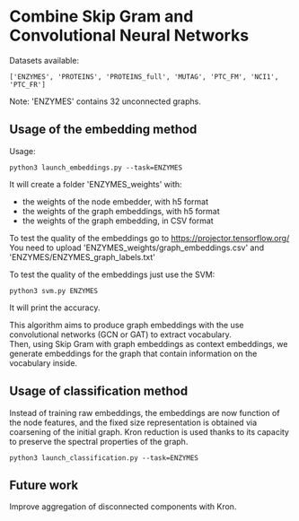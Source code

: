 # Combine Skip Gram and Convolutional Neural Networks

Datasets available:

```
['ENZYMES', 'PROTEINS', 'PROTEINS_full', 'MUTAG', 'PTC_FM', 'NCI1', 'PTC_FR']
```

Note: 'ENZYMES' contains 32 unconnected graphs.

## Usage of the embedding method

Usage:

```
python3 launch_embeddings.py --task=ENZYMES
```

It will create a folder 'ENZYMES_weights' with:

+ the weights of the node embedder, with h5 format
+ the weights of the graph embeddings, with h5 format
+ the weights of the graph embedding, in CSV format

To test the quality of the embeddings go to https://projector.tensorflow.org/  
You need to upload 'ENZYMES\_weights/graph\_embeddings.csv' and 'ENZYMES/ENZYMES\_graph\_labels.txt'

To test the quality of the embeddings just use the SVM:

```
python3 svm.py ENZYMES
```

It will print the accuracy.

This algorithm aims to produce graph embeddings with the use convolutional networks (GCN or GAT) to extract vocabulary.  
Then, using Skip Gram with graph embeddings as context embeddings, we generate embeddings for the graph that contain information on the vocabulary inside.  

## Usage of classification method

Instead of training raw embeddings, the embeddings are now function of the node features, and the fixed size representation is obtained via coarsening of the initial graph. Kron reduction is used thanks to its capacity to preserve the spectral properties of the graph.

```
python3 launch_classification.py --task=ENZYMES
```

## Future work

Improve aggregation of disconnected components with Kron.  

